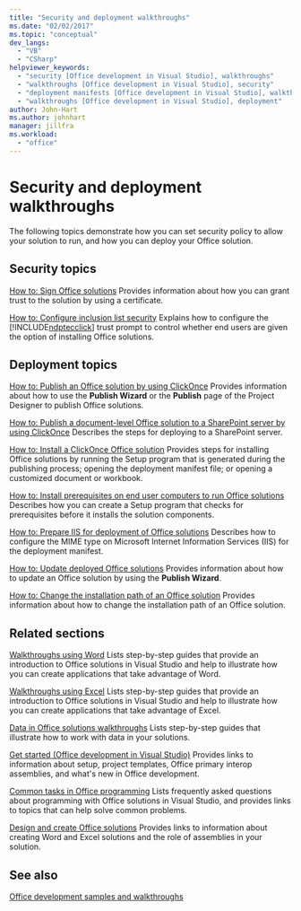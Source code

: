```yaml
---
title: "Security and deployment walkthroughs"
ms.date: "02/02/2017"
ms.topic: "conceptual"
dev_langs:
  - "VB"
  - "CSharp"
helpviewer_keywords:
  - "security [Office development in Visual Studio], walkthroughs"
  - "walkthroughs [Office development in Visual Studio], security"
  - "deployment manifests [Office development in Visual Studio], walkthroughs"
  - "walkthroughs [Office development in Visual Studio], deployment"
author: John-Hart
ms.author: johnhart
manager: jillfra
ms.workload:
  - "office"
---
```

# Security and deployment walkthroughs
  The following topics demonstrate how you can set security policy to allow your solution to run, and how you can deploy your Office solution.

## Security topics
 [How to: Sign Office solutions](../vsto/how-to-sign-office-solutions.md)
 Provides information about how you can grant trust to the solution by using a certificate.

 [How to: Configure inclusion list security](../vsto/how-to-configure-inclusion-list-security.md)
 Explains how to configure the [!INCLUDE[ndptecclick](../vsto/includes/ndptecclick-md.md)] trust prompt to control whether end users are given the option of installing Office solutions.

## Deployment topics
 [How to: Publish an Office solution by using ClickOnce](https://msdn.microsoft.com/2b6c247e-bc04-4ce4-bb64-c4e79bb3d5b8)
 Provides information about how to use the **Publish Wizard** or the **Publish** page of the Project Designer to publish Office solutions.

 [How to: Publish a document-level Office solution to a SharePoint server by using ClickOnce](https://msdn.microsoft.com/2408e809-fb78-42a1-9152-00afa1522e58)
 Describes the steps for deploying to a SharePoint server.

 [How to: Install a ClickOnce Office solution](https://msdn.microsoft.com/14702f48-9161-4190-994c-78211fe18065)
 Provides steps for installing Office solutions by running the Setup program that is generated during the publishing process; opening the deployment manifest file; or opening a customized document or workbook.

 [How to: Install prerequisites on end user computers to run Office solutions](https://msdn.microsoft.com/74dd2c52-838f-4abf-b2b4-4d7b0c2a0a98)
 Describes how you can create a Setup program that checks for prerequisites before it installs the solution components.

 [How to: Prepare IIS for deployment of Office solutions](https://msdn.microsoft.com/f62bce70-81d4-4f8b-86e6-2f2afec5d9b4)
 Describes how to configure the MIME type on Microsoft Internet Information Services (IIS) for the deployment manifest.

 [How to: Update deployed Office solutions](https://msdn.microsoft.com/be96db53-b6ea-46ab-b8d9-b76b098b3b13)
 Provides information about how to update an Office solution by using the **Publish Wizard**.

 [How to: Change the installation path of an Office solution](https://msdn.microsoft.com/d0eaa07b-2d72-4902-899f-2f9fb165b8fd)
 Provides information about how to change the installation path of an Office  solution.

## Related sections
 [Walkthroughs using Word](../vsto/walkthroughs-using-word.md)
 Lists step-by-step guides that provide an introduction to Office solutions in Visual Studio and help to illustrate how you can create applications that take advantage of Word.

 [Walkthroughs using Excel](../vsto/walkthroughs-using-excel.md)
 Lists step-by-step guides that provide an introduction to Office solutions in Visual Studio and help to illustrate how you can create applications that take advantage of Excel.

 [Data in Office solutions walkthroughs](../vsto/data-in-office-solutions-walkthroughs.md)
 Lists step-by-step guides that illustrate how to work with data in your solutions.

 [Get started &#40;Office development in Visual Studio&#41;](../vsto/getting-started-office-development-in-visual-studio.md)
 Provides links to information about setup, project templates, Office primary interop assemblies, and what's new in Office development.

 [Common tasks in Office programming](../vsto/common-tasks-in-office-programming.md)
 Lists frequently asked questions about programming with Office solutions in Visual Studio, and provides links to topics that can help solve common problems.

 [Design and create Office solutions](../vsto/designing-and-creating-office-solutions.md)
 Provides links to information about creating Word and Excel solutions and the role of assemblies in your solution.

## See also
 [Office development samples and walkthroughs](../vsto/office-development-samples-and-walkthroughs.md)
